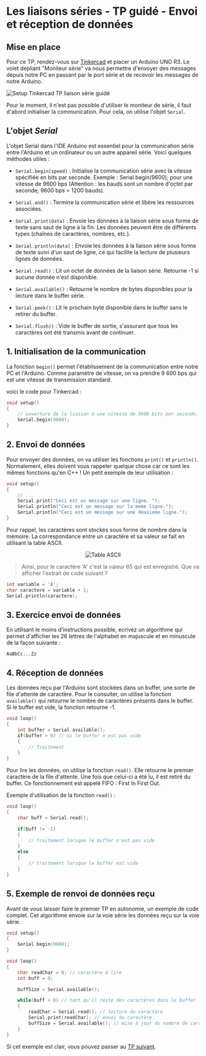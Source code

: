 # Les liaisons séries - TP guidé - Envoi et réception de données

## Mise en place

Pour ce TP, rendez-vous sur [Tinkercad](https://www.tinkercad.com/) et placer un Arduino UNO R3. Le volet dépliant "Moniteur série" va nous permettre d'envoyer des messages depuis notre PC en passant par le port série et de recevoir les messages de notre Arduino.

![Setup Tinkercad TP liaison série guidé](/Voie%20série/assets/Tinkercad.png)

Pour le moment, il n'est pas possible d'utiliser le moniteur de série, il faut d'abord initialiser la communication. Pour cela, on utilise l'objet `Serial`.

## L'objet _Serial_

L'objet Serial dans l'IDE Arduino est essentiel pour la communication série entre l'Arduino et un ordinateur ou un autre appareil série. Voici quelques méthodes utiles :

-   `Serial.begin(speed)` : Initialise la communication série avec la vitesse spécifiée en bits par seconde. Exemple : Serial.begin(9600); pour une vitesse de 9600 bps (Attention : les bauds sont un nombre d'octet par seconde; 9600 bps = 1200 bauds).

-   `Serial.end()` : Termine la communication série et libère les ressources associées.

-   `Serial.print(data)` : Envoie les données à la liaison série sous forme de texte sans saut de ligne à la fin. Les données peuvent être de différents types (chaînes de caractères, nombres, etc.).

-   `Serial.println(data)` : Envoie les données à la liaison série sous forme de texte suivi d'un saut de ligne, ce qui facilite la lecture de plusieurs lignes de données.

-   `Serial.read()` : Lit un octet de données de la liaison série. Retourne -1 si aucune donnée n'est disponible.

-   `Serial.available()` : Retourne le nombre de bytes disponibles pour la lecture dans le buffer série.

-   `Serial.peek()` : Lit le prochain byte disponible dans le buffer sans le retirer du buffer.

-   `Serial.flush()` : Vide le buffer de sortie, s'assurant que tous les caractères ont été transmis avant de continuer.

## 1. Initialisation de la communication

La fonction `begin()` permet l'établissement de la communication entre notre PC et l'Arduino. Comme paramètre de vitesse, on va prendre 9 600 bps qui est une vitesse de transmission standard.

voici le code pour Tinkercad :

```C++
void setup()
{
    // ouverture de la liaison à une vitesse de 9600 bits par seconde.
    Serial.begin(9600);
}
```

## 2. Envoi de données

Pour envoyer des données, on va utiliser les fonctions `print()` et `println()`. Normalement, elles doivent vous rappeler quelque chose car ce sont les mêmes fonctions qu'en C++ ! Un petit exemple de leur utilisation :

```C++
void setup()
{
    // ...
    Serial.print("Ceci est un message sur une ligne. ");
    Serial.println("Ceci est un message sur la meme ligne.");
    Serial.println("Ceci est un message sur une deuxieme ligne.");
}
```

Pour rappel, les caractères sont stockés sous forme de nombre dans la mémoire. La correspondance entre un caractère et sa valeur se fait en utilisant la table ASCII.

<center>

![Table ASCII](/Voie%20série/assets/bf46888c-372d-4e10-8637-aac905290822.png.960x960_q85.jpg)

</center>

> Ainsi, pour le caractère 'A' c'est la valeur 65 qui est enregistré. Que va afficher l'extrait de code suivant ?

```C++
int variable = 'A';
char caractere = variable + 1;
Serial.println(caractere);
```

## 3. Exercice envoi de données

En utilisant le moins d'instructions possible, ecrivez un algorithme qui permet d'afficher les 26 lettres de l'alphabet en majuscule et en minuscule de la façon suivante :

```
AaBbCc...Zz
```

## 4. Réception de données

Les données reçu par l'Arduino sont stockées dans un buffer, une sorte de file d'attente de caractère. Pour le consulter, on utilise la fonction `available()` qui retourne le nombre de caractères présents dans le buffer. Si le buffer est vide, la fonction retourne -1.

```C++
void loop()
{
    int buffer = Serial.available();
    if(buffer > 0) // si le buffer n'est pas vide
    {
        // Traitement
    }
}
```

Pour lire les données, on utilise la fonction `read()`. Elle retourne le premier caractère de la file d'attente. Une fois que celui-ci a été lu, il est retiré du buffer. Ce fonctionnement est appelé FIFO : First In First Out.

Exemple d'utilisation de la fonction `read()` :

```C++
void loop()
{
    char buff = Serial.read();

    if(buff != -1)
    {
        // traitement lorsque le buffer n'est pas vide
    }
    else
    {
        // traitement lorsque le buffer est vide
    }
}
```

## 5. Exemple de renvoi de données reçu

Avant de vous laisser faire le premier TP en autonomie, un exemple de code complet. Cet algorithme envoie sur la voie série les données reçu sur la voie série.

```C++
void setup()
{
    Serial.begin(9600);
}

void loop()
{
    char readChar = 0; // caractère à lire
    int buff = 0;

    buffSize = Serial.available();

    while(buff > 0) // tant qu'il reste des caractères dans le buffer
    {
        readChar = Serial.read(); // lecture du caractère
        Serial.print(readChar); // envoi du caractère
        buffSize = Serial.available(); // mise à jour du nombre de caratères restant
    }
}
```

Si cet exemple est clair, vous pouvez passer au [TP suivant](/Voie%20série/TP%20Code%20César.md).

